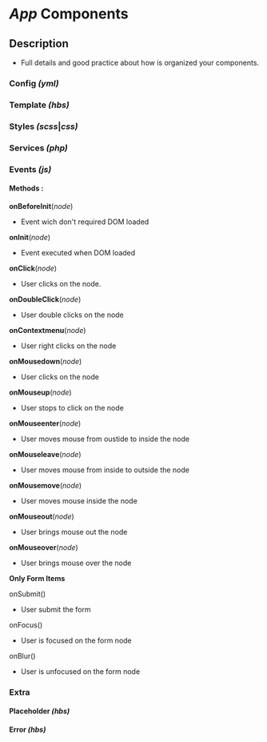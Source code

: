 # ***App*** **Components**

## Description
- Full details and good practice about how is organized your components.

### Config *(yml)*

### Template *(hbs)*

### Styles *(scss*|*css)*

### Services *(php)*

### Events *(js)*

#### Methods :

**onBeforeInit**(*node*)

- Event wich don't required DOM loaded

**onInit**(*node*)

- Event executed when DOM loaded

**onClick**(*node*)

- User clicks on the node.

**onDoubleClick**(*node*)

- User double clicks on the node

**onContextmenu**(*node*)

- User right clicks on the node

**onMousedown**(*node*)

- User clicks on the node

**onMouseup**(*node*)

- User stops to click on the node

**onMouseenter**(*node*)

- User moves mouse from oustide to inside the node

**onMouseleave**(*node*)

- User moves mouse from inside to outside the node

**onMousemove**(*node*)

- User moves mouse inside the node

**onMouseout**(*node*)

- User brings mouse out the node

**onMouseover**(*node*)

- User brings mouse over the node

**Only Form Items**

onSubmit()

- User submit the form

onFocus()

- User is focused on the form node

onBlur()

- User is unfocused on the form node

### Extra

#### Placeholder *(hbs)*



#### Error *(hbs)*
